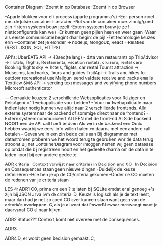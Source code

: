Container Diagram
-Zoemt in op Database
-Zoemt in op Browser

-Aparte blokken voor elk process (aparte programma's)
-Een person moet met de juiste container interacten
-Rol van de container moet zinnig/goed zijn
-Intern systeem bouw jezelf
-Extern systeem bouw je zelf niet(configuratie kan wel)
-Er kunnen geen pijlen heen en weer gaan
-Waar als eerste communicatie begint daar begint de pijl
-Zet technologie keuzes erin
	--container zet je eronder -> node.js, MongoDb, React
	--Relaties (REST, JSON, SQL, HTTPS)


API's:
UberEATS API -> 43sec(te lang) - data van restaurants op
TripAdvisor -> Hotels, Flights, Restaurants, vacation rentals, cruisers, rental cars
Booking 
flights sky -> hotels, flights, car rental
Tourist attraction -> Museums, landmarks, Tours and guides
TrailApi -> Trails and hikes for outdoor recreational use
Mailgun, send validate receive and tracks emails
Textflow SMS API -> sending text messages and veryifying phone numbers
Microsoft authenticator

--
Gemaakte keuzes:
2 verschillende Webapplicaties voor Reiziger en ReisAgent of 1 webapplicatie voor beiden?
    - Voor nu 1webapplicatie maar indien later nodig kunnen we altijd naar 2 verschillende frontends.
Alle externe system naar de backend of sommige direct naar de frontend?
    - Extern systeem communiceert ALLEEN met de frontEnd ALS de backend NOOIT een de API call hoeft te doen
Als we in de backend een Omio hebben waarbij we eerst info willen halen en daarna met een andere call betalen
    - Geven we in een zin beide calls aan
Bij diagrammen met datastromen proberen we het woord terug te gebruiken wnr de data terug stroomt
Bij het ContainerDiagram voor inloggen nemen wij geen database op omdat die bij registreren hoort en het gedeelte daarna om de data in te laden hoort bij een andere gedeelte.

ADR criteria
-Context verwijst naar criterias in Decision and CO
-In Decision en Consequences staan geen nieuwe dingen
-Duidelijk de keuze definieëren
-Hoe ben je op de CO/criteria gekomen
-Onder de CO moeten de redenen van je criteria staan


LES 4:
ADR1
CO, prima om een ? te laten bij SQLite omdat er al genoeg +'s zijn bij JSON Java ivm de criteria.
D, Keuze is logisch als je de text leest, maar dan had je net zo goed CO over kunnen slaan want geen van de criteria's overlappen.
C, als je al weet dat PowerBI zwaar meeweegt moet je daarvanaf CO al naar kijken.

ADR2
Status???
Context, komt niet overeen met de Consequences.

ADR3

ADR4
D, er wordt geen Decision gemaakt.
C, 


